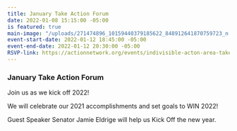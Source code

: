 ```yaml
---
title: January Take Action Forum
date: 2022-01-08 15:15:00 -05:00
is featured: true
main-image: "/uploads/271474896_10159440379185622_848912641870759723_n.jpg"
event-start-date: 2022-01-12 18:45:00 -05:00
event-end-date: 2022-01-12 20:30:00 -05:00
RSVP-link: https://actionnetwork.org/events/indivisible-acton-area-take-action-forum-celebrate-our-2021-accomplishments-and-set-goals-to-win-2022
---
```


### January Take Action Forum

Join us as we kick off 2022!  

We will celebrate our 2021 accomplishments and set goals to WIN 2022!  

Guest Speaker Senator Jamie Eldrige will help us Kick Off the new year.  